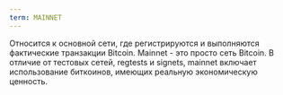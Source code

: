 ```yaml
---
term: MAINNET
---
```


Относится к основной сети, где регистрируются и выполняются фактические транзакции Bitcoin. Mainnet - это просто сеть Bitcoin. В отличие от тестовых сетей, regtests и signets, mainnet включает использование биткоинов, имеющих реальную экономическую ценность.